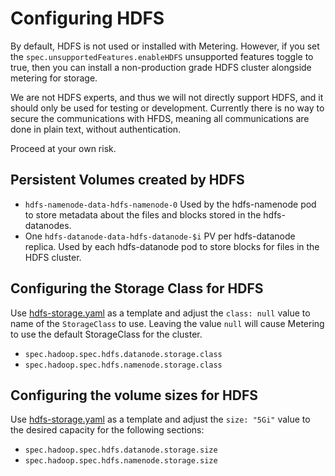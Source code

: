 # Configuring HDFS

By default, HDFS is not used or installed with Metering.
However, if you set the `spec.unsupportedFeatures.enableHDFS` unsupported features toggle to true, then you can install a non-production grade HDFS cluster alongside metering for storage.

We are not HDFS experts, and thus we will not directly support HDFS, and it should only be used for testing or development.
Currently there is no way to secure the communications with HFDS, meaning all communications are done in plain text, without authentication.

Proceed at your own risk.

## Persistent Volumes created by HDFS

- `hdfs-namenode-data-hdfs-namenode-0`
  Used by the hdfs-namenode pod to store metadata about the files and blocks stored in the hdfs-datanodes.
- One `hdfs-datanode-data-hdfs-datanode-$i` PV per hdfs-datanode replica.
  Used by each hdfs-datanode pod to store blocks for files in the HDFS cluster.

## Configuring the Storage Class for HDFS

Use [hdfs-storage.yaml][hdfs-storage-config] as a template and adjust the `class: null` value to name of the `StorageClass` to use.
Leaving the value `null` will cause Metering to use the default StorageClass for the cluster.

- `spec.hadoop.spec.hdfs.datanode.storage.class`
- `spec.hadoop.spec.hdfs.namenode.storage.class`

## Configuring the volume sizes for HDFS

Use [hdfs-storage.yaml][hdfs-storage-config] as a template and adjust the `size: "5Gi"` value to the desired capacity for the following sections:

- `spec.hadoop.spec.hdfs.datanode.storage.size`
- `spec.hadoop.spec.hdfs.namenode.storage.size`

[hdfs-storage-config]: ../manifests/metering-config/hdfs-storage.yaml
